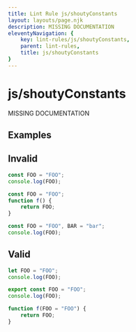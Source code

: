 ```yaml
---
title: Lint Rule js/shoutyConstants
layout: layouts/page.njk
description: MISSING DOCUMENTATION
eleventyNavigation: {
	key: lint-rules/js/shoutyConstants,
	parent: lint-rules,
	title: js/shoutyConstants
}
---
```


# js/shoutyConstants

MISSING DOCUMENTATION

<!-- EVERYTHING BELOW IS AUTOGENERATED. SEE SCRIPTS FOLDER FOR UPDATE SCRIPTS -->


## Examples
## Invalid
```typescript
const FOO = "FOO";
console.log(FOO);
```
```typescript
const FOO = "FOO";
function f() {
	return FOO;
}
```
```typescript
const FOO = "FOO", BAR = "bar";
console.log(FOO);
```
## Valid
```typescript
let FOO = "FOO";
console.log(FOO);
```
```typescript
export const FOO = "FOO";
console.log(FOO);
```
```typescript
function f(FOO = "FOO") {
	return FOO;
}
```
